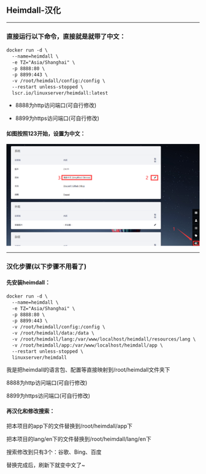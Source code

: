 ## Heimdall-汉化


***
### 直接运行以下命令，直接就是就带了中文：

```
docker run -d \
  --name=heimdall \
  -e TZ="Asia/Shanghai" \
  -p 8888:80 \
  -p 8899:443 \
  -v /root/heimdall/config:/config \
  --restart unless-stopped \
  lscr.io/linuxserver/heimdall:latest
```

* 8888为http访问端口(可自行修改)

* 8899为https访问端口(可自行修改)

#### 如图按照123开始，设置为中文：

![CN](./cn.png)

***







### 汉化步骤(以下步骤不用看了)

#### 先安装heimdall：

```
docker run -d \
  --name=heimdall \
  -e TZ="Asia/Shanghai" \
  -p 8888:80 \
  -p 8899:443 \
  -v /root/heimdall/config:/config \
  -v /root/heimdall/data:/data \
  -v /root/heimdall/lang:/var/www/localhost/heimdall/resources/lang \
  -v /root/heimdall/app:/var/www/localhost/heimdall/app \
  --restart unless-stopped \
  linuxserver/heimdall
```
我是把heimdall的语言包、配置等直接映射到/root/heimdall文件夹下

8888为http访问端口(可自行修改)

8899为https访问端口(可自行修改)

#### 再汉化和修改搜索：

把本项目的app下的文件替换到/root/heimdall/app下

把本项目的lang/en下的文件替换到/root/heimdall/lang/en下

搜索修改到只有3个：谷歌、Bing、百度

替换完成后，刷新下就变中文了~
